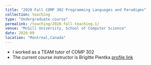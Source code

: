 ```yaml
---
title: "2020 Fall COMP 302 Programming Languages and Paradigms"
collection: teaching
type: "Undergraduate course"
permalink: /teaching/2020-fall-teaching-1/
venue: "McGill University, School of Computer Science"
date: 2020-09
location: "Montreal,Canada"
---
```


* I worked as a TEAM tutor of COMP 302
* The current course instructor is Brigitte Pientka [profile link](https://www.cs.mcgill.ca/~bpientka/)


